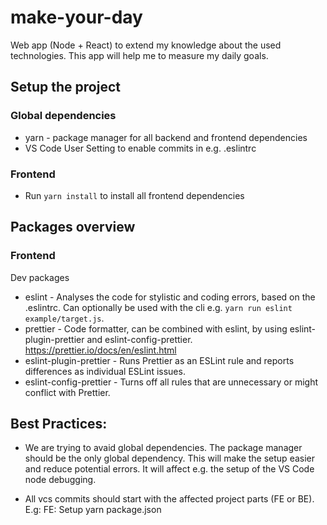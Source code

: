 # make-your-day
Web app (Node + React) to extend my knowledge about the used technologies. This app will help me to measure my daily goals.


## Setup the project

### Global dependencies
* yarn - package manager for all backend and frontend dependencies
* VS Code User Setting to enable commits in e.g. .eslintrc

### Frontend
* Run `yarn install` to install all frontend dependencies

## Packages overview

### Frontend
Dev packages
* eslint - Analyses the code for stylistic and coding errors, based on the .eslintrc.
Can optionally be used with the cli e.g. `yarn run eslint example/target.js`.
* prettier - Code formatter, can be combined with eslint, by using eslint-plugin-prettier and eslint-config-prettier. https://prettier.io/docs/en/eslint.html
* eslint-plugin-prettier - Runs Prettier as an ESLint rule and reports differences as individual ESLint issues.
* eslint-config-prettier - Turns off all rules that are unnecessary or might conflict with Prettier.

## Best Practices:
* We are trying to avaid global dependencies.
The package manager should be the only global dependency.
This will make the setup easier and reduce potential errors.
It will affect e.g. the setup of the VS Code node debugging.

* All vcs commits should start with the affected project parts (FE or BE).
E.g: FE: Setup yarn package.json
